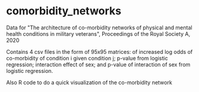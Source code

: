 # comorbidity_networks
Data for "The architecture of co-morbidity networks of physical and mental health conditions in military veterans", Proceedings of the Royal Society A, 2020

Contains 4 csv files in the form of 95x95 matrices: of increased log odds of co-morbidity of condition i given condition j; p-value from logistic regression; interaction effect of sex; and p-value of interaction of sex from logistic regression.

Also R code to do a quick visualization of the co-morbidity network
